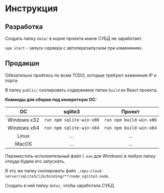 # Инструкция

## Разработка

Создать папку `data/` в корне проекта иначе СУБД не заработает.

`npm start` - запуск сервера с автоперезапуском при изменениях.

## Продакшн

Обязательно пройтись по всем TODO, которые требуют изменения IP и порта.

В папку `public/` скопировать содержимое папки `build` из React проекта.

**Команды для сборки под конкретную ОС:**

|ОС|sqlite3|Проект|
|:---:|:---:|:---:|
|Windows x32|`run npm sqlite-win-x86`|`run npm build-win-x86`|
|Windows x64|`run npm sqlite-win-x64`|`run npm build-win-x64`|
|Linux|...|...|
|MacOS|...|...|

Переместить исполнительный файл (`.exe` для Windows) в любую папку откуда будем его запускать.

В эту же папку скопировать файл `./mpu-cloud-server/sqlite3/lib/binding/**/node_sqlite3.node`.

Создать в ней папку `data/`, чтобы заработала СУБД.